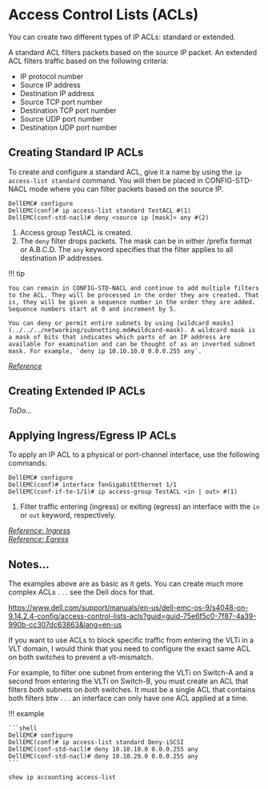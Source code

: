 # Access Control Lists (ACLs)

You can create two different types of IP ACLs: standard or extended.

A standard ACL filters packets based on the source IP packet. An extended ACL filters traffic based on the following criteria:

- IP protocol number
- Source IP address
- Destination IP address
- Source TCP port number
- Destination TCP port number
- Source UDP port number
- Destination UDP port number

## Creating Standard IP ACLs

To create and configure a standard ACL, give it a name by using the `ip access-list standard` command. You will then be placed in CONFIG-STD-NACL mode where you can filter packets based on the source IP.

```shell
DellEMC# configure
DellEMC(conf)# ip access-list standard TestACL #(1)
DellEMC(conf-std-nacl)# deny <source ip [mask]> any #(2)
```

1. Access group TestACL is created.
2. The `deny` filter drops packets. The mask can be in either /prefix format or A.B.C.D. The `any` keyword specifies that the filter applies to all destination IP addresses.

!!! tip

    You can remain in CONFIG-STD-NACL and continue to add multiple filters to the ACL. They will be processed in the order they are created. That is, they will be given a sequence number in the order they are added. Sequence numbers start at 0 and increment by 5.

    You can deny or permit entire subnets by using [wildcard masks](../../../networking/subnetting.md#wildcard-mask). A wildcard mask is a mask of bits that indicates which parts of an IP address are available for examination and can be thought of as an inverted subnet mask. For example, `deny ip 10.10.10.0 0.0.0.255 any`.

[*Reference*](https://www.dell.com/support/manuals/en-us/dell-emc-os-9/s4048-on-9.14.2.4-config/configuring-a-standard-ip-acl-filter?guid=guid-c121caa8-f5b2-413b-9cf3-4fc078373231&lang=en-us)

## Creating Extended IP ACLs

*ToDo...*

## Applying Ingress/Egress IP ACLs

To apply an IP ACL to a physical or port-channel interface, use the following commands:

```shell 
DellEMC# configure
DellEMC(conf)# interface TenGigabitEthernet 1/1
DellEMC(conf-if-te-1/1)# ip access-group TestACL <in | out> #(1)
```

1. Filter traffic entering (ingress) or exiting (egress) an interface with the `in` or `out` keyword, respectively.

[*Reference: Ingress*](https://www.dell.com/support/manuals/en-us/dell-emc-os-9/s4048-on-9.14.2.4-config/configure-ingress-acls?guid=guid-f3044d5d-d348-48d4-b975-4ac04c966d24&lang=en-us)</br>
[*Reference: Egress*](https://www.dell.com/support/manuals/en-us/dell-emc-os-9/s4048-on-9.14.2.4-config/configure-egress-acls?guid=guid-719f97ee-334a-4ef5-b276-94555b4a428f&lang=en-us)

## Notes...

The examples above are as basic as it gets. You can create much more complex ACLs . . . see the Dell docs for that. 

<https://www.dell.com/support/manuals/en-us/dell-emc-os-9/s4048-on-9.14.2.4-config/access-control-lists-acls?guid=guid-75e6f5c0-7f87-4a39-990b-cc307dc63863&lang=en-us>

If you want to use ACLs to block specific traffic from entering the VLTi in a VLT domain, I would think that you need to configure the exact same ACL on both switches to prevent a vlt-mismatch.

For example, to filter one subnet from entering the VLTi on Switch-A and a second from entering the VLTi on Switch-B, you must create an ACL that filters *both* subnets on *both* switches. It must be a single ACL that contains both filters btw . . . an interface can only have one ACL applied at a time.

!!! example

    ```shell
    DellEMC# configure
    DellEMC(conf)# ip access-list standard Deny-iSCSI
    DellEMC(conf-std-nacl)# deny 10.10.10.0 0.0.0.255 any
    DellEMC(conf-std-nacl)# deny 10.10.20.0 0.0.0.255 any
    ```

`show ip accounting access-list`